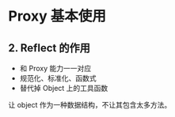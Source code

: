 # Proxy 基本使用



## 2. Reflect 的作用

- 和 Proxy 能力一一对应
- 规范化、标准化、函数式
- 替代掉 Object 上的工具函数

让 object 作为一种数据结构，不让其包含太多方法。
